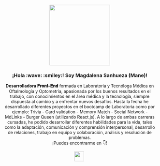 <p align="center" width="300">
  <img align="center" width="200" src="https://cdn-icons-png.flaticon.com/512/4977/4977307.png" />
   <h3 align="center">¡Hola :wave: :smiley:! Soy Magdalena Sanhueza (Mane)!</h3>
</p>

<p align="center"> <strong>Desarrolladora 𝐅𝐫𝐨𝐧𝐭-𝐄𝐧𝐝</strong> formada en Laboratoria y Tecnóloga Médica en Oftalmología y Optometría, apasionada por los buenos resultados en el trabajo, con conocimientos en el área médica y la tecnología, siempre dispuesta al cambio y a enfrentar nuevos desafíos. Hasta la fecha he desarrollado diferentes proyectos en el bootcamp de Laboratoria como por ejemplo: Trivia - Card validation - Memory Match - Social Network - MdLinks - Burger Queen (utilizando React.js).
A lo largo de ambas carreras cursadas, he podido desarrollar diferentes habilidades para la vida, tales como la adaptación, comunicación y comprensión interpersonal, desarrollo de relaciones, trabajo en equipo y colaboración, análisis y resolución de problemas.<br />¡Puedes encontrarme en 👇!</p>
<p align="center">
   <a href="https://www.linkedin.com/in/magdalenasanhuezasoto/" style='margin-right:4px'>
    <img align="center" width="32"  src="https://cdn-icons-png.flaticon.com/512/1409/1409945.png" />
  </a>
